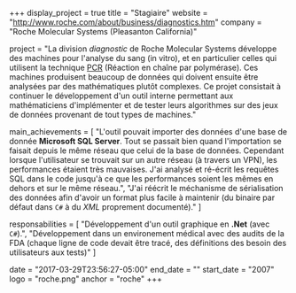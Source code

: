 +++
display_project = true
title = "Stagiaire"
website = "http://www.roche.com/about/business/diagnostics.htm"
company = "Roche Molecular Systems (Pleasanton California)"

project = "La division *diagnostic* de Roche Molecular Systems développe des machines pour l'analyse du sang (in vitro), et en particulier celles qui utilisent la technique [PCR](https://fr.wikipedia.org/wiki/R%C3%A9action_en_cha%C3%AEne_par_polym%C3%A9rase) (Réaction en chaîne par polymérase). Ces machines produisent beaucoup de données qui doivent ensuite être analysées par des mathématiques plutôt complexes. Ce projet consistait à continuer le développement d'un outil interne permettant aux mathématiciens d'implémenter et de tester leurs algorithmes sur des jeux de données provenant de tout types de machines."

main_achievements = [
  "L'outil pouvait importer des données d'une base de donnée **Microsoft SQL Server**. Tout se passait bien quand l'importation se faisait depuis le même réseau que celui de la base de données. Cependant lorsque l'utilisateur se trouvait sur un autre réseau (à travers un VPN), les performances étaient très mauvaises. J'ai analysé et ré-écrit les requêtes SQL dans le code jusqu'à ce que les performances soient les mêmes en dehors et sur le même réseau.",
  "J'ai réécrit le méchanisme de sérialisation des données afin d'avoir un format plus facile à maintenir (du binaire par défaut dans `C#` à du *XML* proprement documenté)."
]

responsabilities = [
  "Développement d'un outil graphique en **.Net** (avec `C#`).",
  "Développement dans un environement médical avec des audits de la FDA (chaque ligne de code devait être tracé, des définitions des besoin des utilisateurs aux tests)"
]

date = "2017-03-29T23:56:27-05:00"
end_date = ""
start_date = "2007"
logo = "roche.png"
anchor = "roche"
+++
